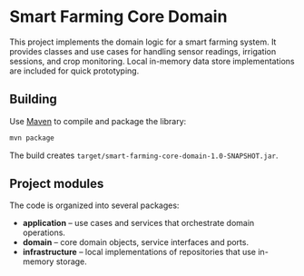 # Smart Farming Core Domain

This project implements the domain logic for a smart farming system. It provides classes and use cases for handling sensor readings, irrigation sessions, and crop monitoring. Local in-memory data store implementations are included for quick prototyping.

## Building

Use [Maven](https://maven.apache.org/) to compile and package the library:

```bash
mvn package
```

The build creates `target/smart-farming-core-domain-1.0-SNAPSHOT.jar`.

## Project modules

The code is organized into several packages:

- **application** – use cases and services that orchestrate domain operations.
- **domain** – core domain objects, service interfaces and ports.
- **infrastructure** – local implementations of repositories that use in-memory storage.


